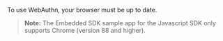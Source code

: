 To use WebAuthn, your browser must be up to date.

> **Note:** The Embedded SDK sample app for the Javascript SDK only supports Chrome (version 88 and higher).
